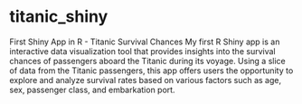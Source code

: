 # titanic_shiny
First Shiny App in R -  Titanic Survival Chances
My first R Shiny app is an interactive data visualization tool that provides insights into the survival chances of passengers aboard the Titanic during its voyage. 
Using a slice of data from the Titanic passengers, this app offers users the opportunity to explore and analyze survival rates based on various factors such as age, sex, passenger class, and embarkation port.
